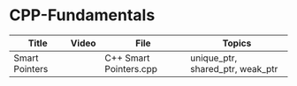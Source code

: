 # CPP-Fundamentals

| Title | Video | File  | Topics |
| ------------- | ------------- | ------------- | ------------- |
| Smart Pointers |   | C++ Smart Pointers.cpp | unique_ptr, shared_ptr, weak_ptr |

